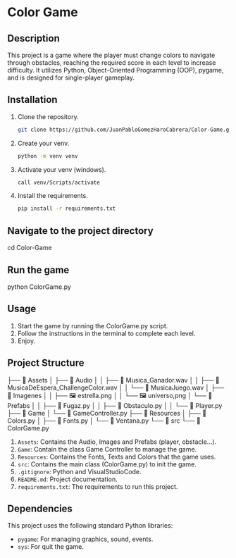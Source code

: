 # Color Game

## Description
This project is a game where the player must change colors to navigate through obstacles, reaching the required score in each level to increase difficulty. It utilizes Python, Object-Oriented Programming (OOP), pygame, and is designed for single-player gameplay.

## Installation
1. Clone the repository.
   ```bash
   git clone https://github.com/JuanPabloGomezHaroCabrera/Color-Game.git

2. Create your venv.
   ```bash
   python -m venv venv

3. Activate your venv (windows).
   ```bash
   call venv/Scripts/activate

4. Install the requirements.
   ```bash
   pip install -r requirements.txt

## Navigate to the project directory
cd Color-Game

## Run the game
python ColorGame.py

## Usage
1. Start the game by running the ColorGame.py script.
2. Follow the instructions in the terminal to complete each level.
3. Enjoy.

## Project Structure
├── 📂 Assets
│   ├── 📂 Audio
│   │   ├── 🎵 Musica_Ganador.wav
│   │   ├── 🎵 MusicaDeEspera_ChallengeColor.wav
│   │   └── 🎵 MusicaJuego.wav
│   ├── 📂 Imagenes
│   │   ├── 🖼️ estrella.png
│   │   └── 🖼️ universo,png
│   └── 📂  Prefabs
│   │   ├── 📄 Fugaz.py
│   │   ├── 📄 Obstaculo.py
│   │   └── 📄 Player.py
├── 📂 Game
│   └── 📄  GameController.py
├── 📂 Resources
│   ├── 📄  Colors.py
│   ├── 📄  Fonts.py
│   └── 📄  Ventana.py
└── 📂 src
    └── 📄  ColorGame.py

1. `Assets`: Contains the Audio, Images and Prefabs (player, obstacle...).
2. `Game`: Contain the class Game Controller to manage the game.
3. `Resources`: Contains the Fonts, Texts and Colors that the game uses.
4. `src`: Contains the main class (ColorGame.py) to init the game.
5. `.gitignore`: Python and VisualStudioCode.
6. `README.md`: Project documentation.
7. `requirements.txt`: The requirements to run this project.

## Dependencies
This project uses the following standard Python libraries:

* `pygame`: For managing graphics, sound, events.
* `sys`: For quit the game.
